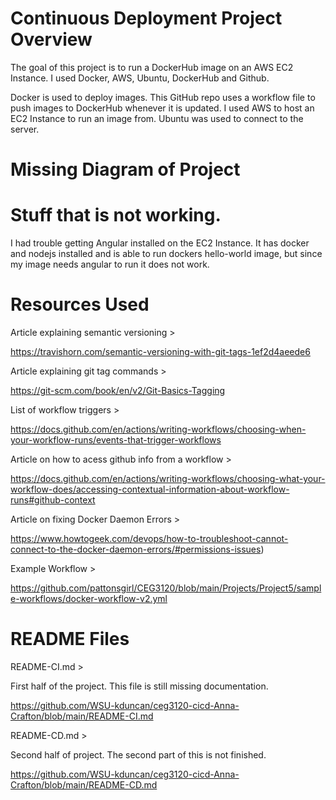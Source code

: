 # Continuous Deployment Project Overview
The goal of this project is to run a DockerHub image on an AWS EC2 Instance. I used Docker, AWS, Ubuntu, DockerHub and Github. 

Docker is used to deploy images. 
This GitHub repo uses a workflow file to push images to DockerHub whenever it is updated. 
I used AWS to host an EC2 Instance to run an image from. 
Ubuntu was used to connect to the server. 

# Missing Diagram of Project

# Stuff that is not working. 

I had trouble getting Angular installed on the EC2 Instance.
It has docker and nodejs installed and is able to run dockers hello-world image, but since my image needs angular to run it does not work.  


# Resources Used
Article explaining semantic versioning > 

https://travishorn.com/semantic-versioning-with-git-tags-1ef2d4aeede6


Article explaining git tag commands > 

https://git-scm.com/book/en/v2/Git-Basics-Tagging


List of workflow triggers > 

https://docs.github.com/en/actions/writing-workflows/choosing-when-your-workflow-runs/events-that-trigger-workflows


Article on how to acess github info from a workflow > 

https://docs.github.com/en/actions/writing-workflows/choosing-what-your-workflow-does/accessing-contextual-information-about-workflow-runs#github-context


Article on fixing Docker Daemon Errors > 

https://www.howtogeek.com/devops/how-to-troubleshoot-cannot-connect-to-the-docker-daemon-errors/#permissions-issues)


Example Workflow >

https://github.com/pattonsgirl/CEG3120/blob/main/Projects/Project5/sample-workflows/docker-workflow-v2.yml

# README Files 

README-CI.md > 

First half of the project. This file is still missing documentation.

https://github.com/WSU-kduncan/ceg3120-cicd-Anna-Crafton/blob/main/README-CI.md


README-CD.md > 

Second half of project. The second part of this is not finished. 

https://github.com/WSU-kduncan/ceg3120-cicd-Anna-Crafton/blob/main/README-CD.md
